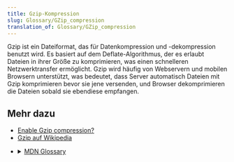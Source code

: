 ```yaml
---
title: Gzip-Kompression
slug: Glossary/GZip_compression
translation_of: Glossary/GZip_compression
---
```

Gzip ist ein Dateiformat, das für Datenkompression und -dekompression benutzt wird. Es basiert auf dem Deflate-Algorithmus, der es erlaubt Dateien in ihrer Größe zu komprimieren, was einen schnelleren Netzwerktransfer ermöglicht.
Gzip wird häufig von Webservern und mobilen Browsern unterstützt, was bedeutet, dass Server automatisch Dateien mit Gzip komprimieren bevor sie jene versenden, und Browser dekomprimieren die Dateien sobald sie ebendiese empfangen.

## Mehr dazu

- [Enable Gzip compression?](https://varvy.com/pagespeed/enable-compression.html)
- [Gzip auf Wikipedia](https://de.wikipedia.org/wiki/Gzip)

<!---->

- <details><summary><a href="/en-US/docs/Glossary">MDN Glossary</a></summary>{{ListSubpages("/en-US/docs/Glossary")}}</details>
